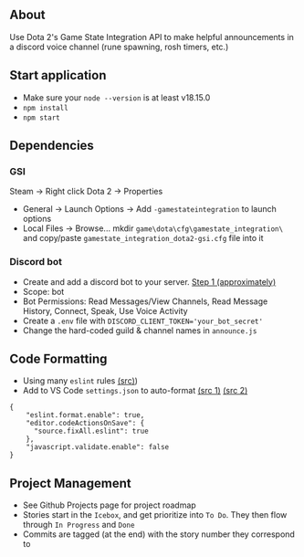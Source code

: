 ## About
Use Dota 2's Game State Integration API to make helpful announcements in a discord voice channel (rune spawning, rosh timers, etc.)

## Start application
- Make sure your `node --version` is at least v18.15.0
- `npm install`
- `npm start`

## Dependencies
### GSI
Steam -> Right click Dota 2 -> Properties
- General -> Launch Options -> Add `-gamestateintegration` to launch options
- Local Files -> Browse... mkdir `game\dota\cfg\gamestate_integration\` and copy/paste `gamestate_integration_dota2-gsi.cfg` file into it 
### Discord bot
- Create and add a discord bot to your server. [Step 1 (approximately)](https://www.digitalocean.com/community/tutorials/how-to-build-a-discord-bot-with-node-js)
- Scope: bot
- Bot Permissions: Read Messages/View Channels, Read Message History, Connect, Speak, Use Voice Activity
- Create a `.env` file with `DISCORD_CLIENT_TOKEN='your_bot_secret'`
- Change the hard-coded guild & channel names in `announce.js`

## Code Formatting
- Using many `eslint` rules [(src)](https://eslint-config.netlify.app/rules/yield-star-spacing))
- Add to VS Code `settings.json` to auto-format [(src 1)](https://daveceddia.com/vscode-use-eslintrc/#:~:text=Configure%20VSCode%20Settings%20to%20use%20ESLint%20for%20Formatting&text=Click%20that%20tiny%20icon%20in,paper%20with%20a%20little%20arrow.&text=The%20first%20one%20turns%20on,it%2C%20we're%20done.) [(src 2)](https://stackoverflow.com/questions/49582984/how-do-i-disable-js-file-is-a-commonjs-module-it-may-be-converted-to-an-es6)
```
{
    "eslint.format.enable": true,
    "editor.codeActionsOnSave": {
      "source.fixAll.eslint": true
    },
    "javascript.validate.enable": false
}
```

## Project Management
- See Github Projects page for project roadmap
- Stories start in the `Icebox`, and get prioritize into `To Do`. They then flow through `In Progress` and `Done`
- Commits are tagged (at the end) with the story number they correspond to
